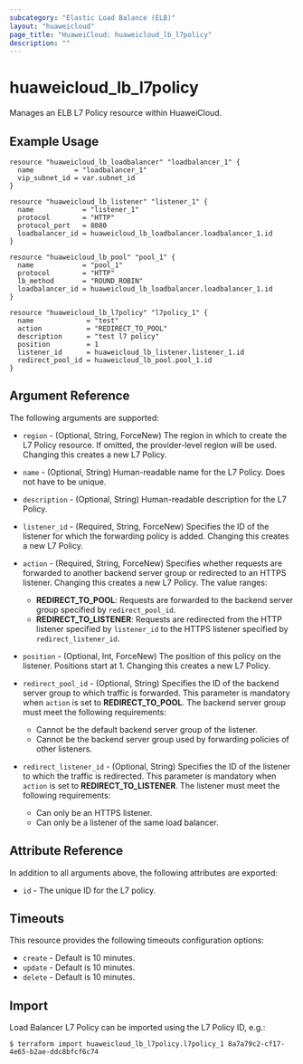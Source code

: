 ```yaml
---
subcategory: "Elastic Load Balance (ELB)"
layout: "huaweicloud"
page_title: "HuaweiCloud: huaweicloud_lb_l7policy"
description: ""
---
```


# huaweicloud_lb_l7policy

Manages an ELB L7 Policy resource within HuaweiCloud.

## Example Usage

```hcl
resource "huaweicloud_lb_loadbalancer" "loadbalancer_1" {
  name          = "loadbalancer_1"
  vip_subnet_id = var.subnet_id
}

resource "huaweicloud_lb_listener" "listener_1" {
  name            = "listener_1"
  protocol        = "HTTP"
  protocol_port   = 8080
  loadbalancer_id = huaweicloud_lb_loadbalancer.loadbalancer_1.id
}

resource "huaweicloud_lb_pool" "pool_1" {
  name            = "pool_1"
  protocol        = "HTTP"
  lb_method       = "ROUND_ROBIN"
  loadbalancer_id = huaweicloud_lb_loadbalancer.loadbalancer_1.id
}

resource "huaweicloud_lb_l7policy" "l7policy_1" {
  name             = "test"
  action           = "REDIRECT_TO_POOL"
  description      = "test l7 policy"
  position         = 1
  listener_id      = huaweicloud_lb_listener.listener_1.id
  redirect_pool_id = huaweicloud_lb_pool.pool_1.id
}
```

## Argument Reference

The following arguments are supported:

* `region` - (Optional, String, ForceNew) The region in which to create the L7 Policy resource. If omitted, the
  provider-level region will be used. Changing this creates a new L7 Policy.

* `name` - (Optional, String) Human-readable name for the L7 Policy. Does not have to be unique.

* `description` - (Optional, String) Human-readable description for the L7 Policy.

* `listener_id` - (Required, String, ForceNew) Specifies the ID of the listener for which the forwarding policy is added.
  Changing this creates a new L7 Policy.

* `action` - (Required, String, ForceNew) Specifies whether requests are forwarded to another backend server group
  or redirected to an HTTPS listener. Changing this creates a new L7 Policy. The value ranges:
  + **REDIRECT_TO_POOL**: Requests are forwarded to the backend server group specified by `redirect_pool_id`.
  + **REDIRECT_TO_LISTENER**: Requests are redirected from the HTTP listener specified by `listener_id` to the
    HTTPS listener specified by `redirect_listener_id`.

* `position` - (Optional, Int, ForceNew) The position of this policy on the listener. Positions start at 1.
  Changing this creates a new L7 Policy.

* `redirect_pool_id` - (Optional, String) Specifies the ID of the backend server group to which traffic is forwarded.
  This parameter is mandatory when `action` is set to **REDIRECT_TO_POOL**. The backend server group must meet the
  following requirements:
  + Cannot be the default backend server group of the listener.
  + Cannot be the backend server group used by forwarding policies of other listeners.

* `redirect_listener_id` - (Optional, String) Specifies the ID of the listener to which the traffic is redirected.
  This parameter is mandatory when `action` is set to **REDIRECT_TO_LISTENER**. The listener must meet the
  following requirements:
  + Can only be an HTTPS listener.
  + Can only be a listener of the same load balancer.

## Attribute Reference

In addition to all arguments above, the following attributes are exported:

* `id` - The unique ID for the L7 policy.

## Timeouts

This resource provides the following timeouts configuration options:

* `create` - Default is 10 minutes.
* `update` - Default is 10 minutes.
* `delete` - Default is 10 minutes.

## Import

Load Balancer L7 Policy can be imported using the L7 Policy ID, e.g.:

```
$ terraform import huaweicloud_lb_l7policy.l7policy_1 8a7a79c2-cf17-4e65-b2ae-ddc8bfcf6c74
```
